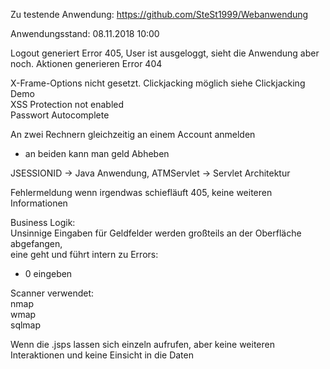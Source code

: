Zu testende Anwendung:
https://github.com/SteSt1999/Webanwendung

Anwendungsstand: 08.11.2018 10:00  


Logout generiert Error 405, User ist ausgeloggt, sieht die Anwendung aber noch. Aktionen generieren Error 404

X-Frame-Options nicht gesetzt. Clickjacking möglich siehe Clickjacking Demo  
XSS Protection not enabled  
Passwort Autocomplete  

An zwei Rechnern gleichzeitig an einem Account anmelden  
* an beiden kann man geld Abheben  

JSESSIONID -> Java Anwendung, 
ATMServlet -> Servlet Architektur  

Fehlermeldung wenn irgendwas schiefläuft 405, keine weiteren Informationen  


Business Logik:  
Unsinnige Eingaben für Geldfelder werden großteils an der Oberfläche abgefangen,  
eine geht und führt intern zu Errors:  
- 0 eingeben  


Scanner verwendet:  
nmap  
wmap  
sqlmap  

Wenn die .jsps lassen sich einzeln aufrufen, aber keine weiteren Interaktionen und keine Einsicht in die Daten
